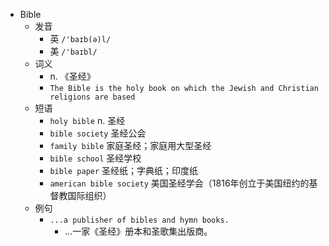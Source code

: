 - Bible
  - 发音
    - 英 `/'baɪb(ə)l/`
    - 美 `/'baɪbl/`
  - 词义
    - n. 《圣经》
    - `The Bible is the holy book on which the Jewish and Christian religions are based`
  - 短语
    - `holy bible` n. 圣经 
    - `bible society` 圣经公会 
    - `family bible` 家庭圣经；家庭用大型圣经 
    - `bible school` 圣经学校 
    - `bible paper` 圣经纸；字典纸；印度纸 
    - `american bible society` 美国圣经学会（1816年创立于美国纽约的基督教国际组织） 
  - 例句
    - `...a publisher of bibles and hymn books.`
      - …一家《圣经》册本和圣歌集出版商。

